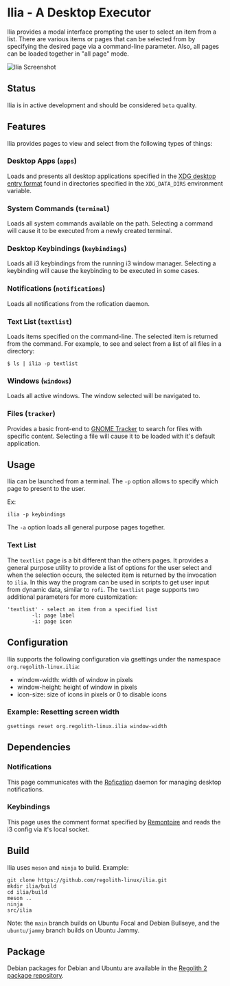 # Ilia - A Desktop Executor

Ilia provides a modal interface prompting the user to select an item from a list. There are various items or pages that can be selected from by specifying the desired page via a command-line parameter. Also, all pages can be loaded together in "all page" mode.

![Ilia Screenshot](https://regolith-desktop.com/regolith-ilia-keybinding-window.png)

## Status

Ilia is in active development and should be considered `beta` quality.

## Features

Ilia provides pages to view and select from the following types of things:

### Desktop Apps (`apps`)

Loads and presents all desktop applications specified in the [XDG desktop entry format](https://specifications.freedesktop.org/desktop-entry-spec/desktop-entry-spec-latest.html) found in directories specified in the `XDG_DATA_DIRS` environment variable.

### System Commands (`terminal`)

Loads all system commands available on the path.  Selecting a command will cause it to be executed from a newly created terminal.

### Desktop Keybindings (`keybindings`)

Loads all i3 keybindings from the running i3 window manager.  Selecting a keybinding will cause the keybinding to be executed in some cases.

### Notifications (`notifications`)

Loads all notifications from the rofication daemon.

### Text List (`textlist`)

Loads items specified on the command-line.  The selected item is returned from the command.  For example, to see and select from a list of all files in a directory:

```
$ ls | ilia -p textlist
```

### Windows (`windows`)

Loads all active windows.  The window selected will be navigated to.

### Files (`tracker`)

Provides a basic front-end to [GNOME Tracker](https://wiki.gnome.org/Projects/Tracker) to search for files with specific content.  Selecting a file will cause it to be loaded with it's default application.

## Usage

Ilia can be launched from a terminal. The `-p` option allows to specify which page to present to the user.

Ex:
```
ilia -p keybindings
```

The `-a` option loads all general purpose pages together.

### Text List

The `textlist` page is a bit different than the others pages.  It provides a general purpose utility to provide a list of options for the user select and when the selection occurs, the selected item is returned by the invocation to `ilia`.  In this way the program can be used in scripts to get user input from dynamic data, similar to `rofi`.  The `textlist` page supports two additional parameters for more customization:

```
'textlist' - select an item from a specified list
        -l: page label
        -i: page icon
```

## Configuration

Ilia supports the following configuration via gsettings under the namespace `org.regolith-linux.ilia`:

* window-width: width of window in pixels
* window-height: height of window in pixels
* icon-size: size of icons in pixels or 0 to disable icons

### Example: Resetting screen width

```
gsettings reset org.regolith-linux.ilia window-width
```

## Dependencies

### Notifications

This page communicates with the [Rofication](https://github.com/regolith-linux/regolith-rofication) daemon for managing desktop notifications.

### Keybindings

This page uses the comment format specified by [Remontoire](https://github.com/regolith-linux/remontoire) and reads the i3 config via it's local socket.

## Build

Ilia uses `meson` and `ninja` to build.  Example:

```
git clone https://github.com/regolith-linux/ilia.git
mkdir ilia/build
cd ilia/build
meson ..
ninja
src/ilia
```

Note: the `main` branch builds on Ubuntu Focal and Debian Bullseye, and the `ubuntu/jammy` branch builds on Ubuntu Jammy.

## Package

Debian packages for Debian and Ubuntu are available in the [Regolith 2 package repository](https://github.com/regolith-linux/voulage).
